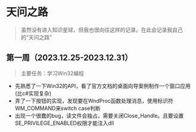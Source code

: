 # 天问之路

> 虽然没有进入知识星球，但我也很向往这样的记录。在此会记录我自己的“天问之路”

## 第一周（2023.12.25-2023.12.31）

> 主要任务：学习Win32编程

- 先熟悉了一下Win32的API，看了官方文档的桌面向导案例制作一个窗口应用(比c#实现复杂)
- 弄了一下按钮的实现，发现要在WndProc函数处理消息，使用标识符WM_COMMAND来switch case判断
- 出现一个很蠢的bug，读文件会独占，需要关闭Close_Handle。且要设置SE_PRIVILEGE_ENABLED权限才能注入dll
